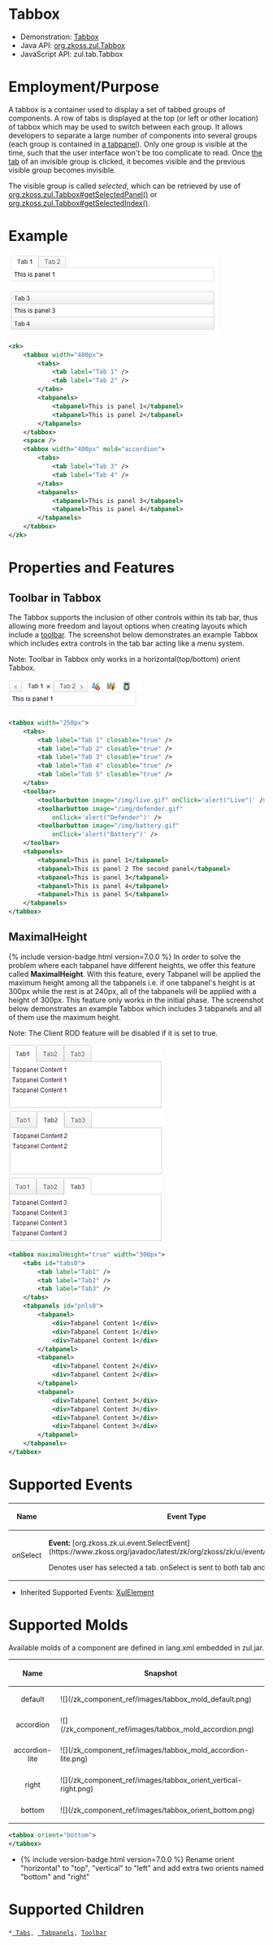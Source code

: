 

# Tabbox

- Demonstration: [Tabbox](http://www.zkoss.org/zkdemo/tabbox)
- Java API: [org.zkoss.zul.Tabbox](https://www.zkoss.org/javadoc/latest/zk/org/zkoss/zul/Tabbox.html)
- JavaScript API: <javadoc directory="jsdoc">zul.tab.Tabbox</javadoc>


# Employment/Purpose

A tabbox is a container used to display a set of tabbed groups of
components. A row of tabs is displayed at the top (or left or other
location) of tabbox which may be used to switch between each group. It
allows developers to separate a large number of components into several
groups (each group is contained in [a tabpanel]({{site.baseurl}}/zk_component_ref/containers/tabbox/tabpanel)).
Only one group is visible at the time, such that the user interface
won't be too complicate to read. Once [the tab]({{site.baseurl}}/zk_component_ref/containers/tabbox/tab) of an
invisible group is clicked, it becomes visible and the previous visible
group becomes invisible.

The visible group is called *selected*, which can be retrieved by use of
[org.zkoss.zul.Tabbox#getSelectedPanel()](https://www.zkoss.org/javadoc/latest/zk/org/zkoss/zul/Tabbox.html#getSelectedPanel()) or
[org.zkoss.zul.Tabbox#getSelectedIndex()](https://www.zkoss.org/javadoc/latest/zk/org/zkoss/zul/Tabbox.html#getSelectedIndex()).

# Example

![](/zk_component_ref/images/ZKComRef_Tabbox_Examples.PNG)

```xml
<zk>
    <tabbox width="400px">
        <tabs>
            <tab label="Tab 1" />
            <tab label="Tab 2" />
        </tabs>
        <tabpanels>
            <tabpanel>This is panel 1</tabpanel>
            <tabpanel>This is panel 2</tabpanel>
        </tabpanels>
    </tabbox>
    <space />
    <tabbox width="400px" mold="accordion">
        <tabs>
            <tab label="Tab 3" />
            <tab label="Tab 4" />
        </tabs>
        <tabpanels>
            <tabpanel>This is panel 3</tabpanel>
            <tabpanel>This is panel 4</tabpanel>
        </tabpanels>
    </tabbox>
</zk>
```

# Properties and Features

## Toolbar in Tabbox

The Tabbox supports the inclusion of other controls within its tab bar,
thus allowing more freedom and layout options when creating layouts
which include a
[toolbar]({{site.baseurl}}/zk_component_ref/essential_components/toolbar).
The screenshot below demonstrates an example Tabbox which includes extra
controls in the tab bar acting like a menu system.

Note: Toolbar in Tabbox only works in a horizontal(top/bottom) orient
Tabbox.

![](/zk_component_ref/images/ZKComRef_Tabbox_Toolbar_Examples.png)

```xml
<tabbox width="250px">
    <tabs>
        <tab label="Tab 1" closable="true" />
        <tab label="Tab 2" closable="true" />
        <tab label="Tab 3" closable="true" />
        <tab label="Tab 4" closable="true" />
        <tab label="Tab 5" closable="true" />
    </tabs>
    <toolbar>
        <toolbarbutton image="/img/live.gif" onClick='alert("Live")' />
        <toolbarbutton image="/img/defender.gif"
            onClick='alert("Defender")' />
        <toolbarbutton image="/img/battery.gif"
            onClick='alert("Battery")' />
    </toolbar>
    <tabpanels>
        <tabpanel>This is panel 1</tabpanel>
        <tabpanel>This is panel 2 The second panel</tabpanel>
        <tabpanel>This is panel 3</tabpanel>
        <tabpanel>This is panel 4</tabpanel>
        <tabpanel>This is panel 5</tabpanel>
    </tabpanels>
</tabbox>
```

## MaximalHeight

{% include version-badge.html version=7.0.0 %} In order to solve the problem where
each tabpanel have different heights, we offer this feature called
**MaximalHeight**. With this feature, every Tabpanel will be applied the
maximum height among all the tabpanels i.e. if one tabpanel's height is
at 300px while the rest is at 240px, all of the tabpanels will be
applied with a height of 300px. This feature only works in the initial
phase. The screenshot below demonstrates an example Tabbox which
includes 3 tabpanels and all of them use the maximum height.

Note: The Client ROD feature will be disabled if it is set to true.

![](/zk_component_ref/images/tabbox_maximalHeight_0.png)![](/zk_component_ref/images/tabbox_maximalHeight_1.png)![](/zk_component_ref/images/tabbox_maximalHeight_2.png)

```xml
<tabbox maximalHeight="true" width="300px">
    <tabs id="tabs0">
        <tab label="Tab1" />
        <tab label="Tab2" />
        <tab label="Tab3" />
    </tabs>
    <tabpanels id="pnls0">
        <tabpanel>
            <div>Tabpanel Content 1</div>
            <div>Tabpanel Content 1</div>
            <div>Tabpanel Content 1</div>
        </tabpanel>
        <tabpanel>
            <div>Tabpanel Content 2</div>
            <div>Tabpanel Content 2</div>
        </tabpanel>
        <tabpanel>
            <div>Tabpanel Content 3</div>
            <div>Tabpanel Content 3</div>
            <div>Tabpanel Content 3</div>
            <div>Tabpanel Content 3</div>
        </tabpanel>
    </tabpanels>
</tabbox>
```

# Supported Events

<table>
<thead>
<tr class="header">
<th><center>
<p>Name</p>
</center></th>
<th><center>
<p>Event Type</p>
</center></th>
</tr>
</thead>
<tbody>
<tr class="odd">
<td><center>
<p>onSelect</p>
</center></td>
<td><p><strong>Event:</strong>
[org.zkoss.zk.ui.event.SelectEvent](https://www.zkoss.org/javadoc/latest/zk/org/zkoss/zk/ui/event/SelectEvent.html)</p>
<p>Denotes user has selected a tab. onSelect is sent to both tab and
tabbox.</p></td>
</tr>
</tbody>
</table>

- Inherited Supported Events: [ XulElement]({{site.baseurl}}/zk_component_ref/base_components/xulelement#Supported_Events)

# Supported Molds

Available molds of a component are defined in lang.xml embedded in
zul.jar.

<table>
<thead>
<tr class="header">
<th><center>
<p>Name</p>
</center></th>
<th><center>
<p>Snapshot</p>
</center></th>
</tr>
</thead>
<tbody>
<tr class="odd">
<td><center>
<p>default</p>
</center></td>
<td>![](/zk_component_ref/images/tabbox_mold_default.png)</td>
</tr>
<tr class="even">
<td><center>
<p>accordion</p>
</center></td>
<td>![](/zk_component_ref/images/tabbox_mold_accordion.png)</td>
</tr>
<tr class="odd">
<td><center>
<p>accordion-lite</p>
</center></td>
<td><p>![](/zk_component_ref/images/tabbox_mold_accordion-lite.png)</td>
</tr>
<tr class="odd">
<td><center>
<p>right</p>
</center></td>
<td>![](/zk_component_ref/images/tabbox_orient_vertical-right.png)</td>
</tr>
<tr class="even">
<td><center>
<p>bottom</p>
</center></td>
<td>![](/zk_component_ref/images/tabbox_orient_bottom.png‎)</td>
</tr>
</tbody>
</table>

```xml
<tabbox orient="bottom">
</tabbox>
```

- {% include version-badge.html version=7.0.0 %} Rename orient "horizontal" to
  "top", "vertical" to "left" and add extra two orients named "bottom"
  and "right"

# Supported Children

`*`[` Tabs`]({{site.baseurl}}/zk_component_ref/containers/tabbox/tabs)`, `[` Tabpanels`]({{site.baseurl}}/zk_component_ref/containers/tabbox/tabpanels)`, `[`Toolbar`]({{site.baseurl}}/zk_component_ref/essential_components/toolbar)


